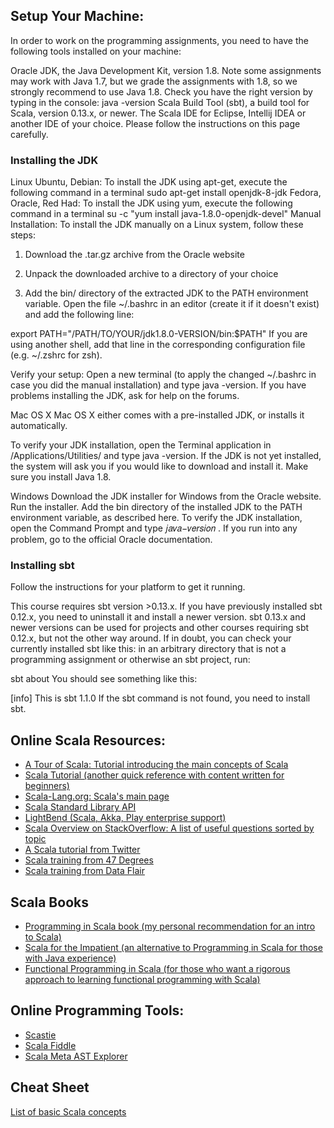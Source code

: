 ## Setup Your Machine:
In order to work on the programming assignments, you need to have the following tools installed on your machine:

Oracle JDK, the Java Development Kit, version 1.8. Note some assignments may work with Java 1.7, but we grade the assignments with 1.8, so we strongly recommend to use Java 1.8. Check you have the right version by typing in the console:
java -version
Scala Build Tool (sbt), a build tool for Scala, version 0.13.x, or newer.
The Scala IDE for Eclipse, Intellij IDEA or another IDE of your choice.
Please follow the instructions on this page carefully.

### Installing the JDK
Linux
Ubuntu, Debian: To install the JDK using apt-get, execute the following command in a terminal sudo apt-get install openjdk-8-jdk
Fedora, Oracle, Red Had: To install the JDK using yum, execute the following command in a terminal su -c "yum install java-1.8.0-openjdk-devel"
Manual Installation: To install the JDK manually on a Linux system, follow these steps:

1. Download the .tar.gz archive from the Oracle website

2. Unpack the downloaded archive to a directory of your choice

3. Add the bin/ directory of the extracted JDK to the PATH environment variable. Open the file ~/.bashrc in an editor (create it if it doesn't exist) and add the following line:

export PATH="/PATH/TO/YOUR/jdk1.8.0-VERSION/bin:$PATH"
If you are using another shell, add that line in the corresponding configuration file (e.g. ~/.zshrc for zsh).

Verify your setup: Open a new terminal (to apply the changed ~/.bashrc in case you did the manual installation) and type java -version. If you have problems installing the JDK, ask for help on the forums.

Mac OS X
Mac OS X either comes with a pre-installed JDK, or installs it automatically.

To verify your JDK installation, open the Terminal application in /Applications/Utilities/ and type java -version. If the JDK is not yet installed, the system will ask you if you would like to download and install it. Make sure you install Java 1.8.

Windows
Download the JDK installer for Windows from the Oracle website.
Run the installer.
Add the bin directory of the installed JDK to the PATH environment variable, as described here.
To verify the JDK installation, open the Command Prompt and type  𝑗𝑎𝑣𝑎−𝑣𝑒𝑟𝑠𝑖𝑜𝑛 . If you run into any problem, go to the official Oracle documentation.

### Installing sbt
Follow the instructions for your platform to get it running.

This course requires sbt version >0.13.x. If you have previously installed sbt 0.12.x, you need to uninstall it and install a newer version. sbt 0.13.x and newer versions can be used for projects and other courses requiring sbt 0.12.x, but not the other way around. If in doubt, you can check your currently installed sbt like this: in an arbitrary directory that is not a programming assignment or otherwise an sbt project, run:

sbt about
You should see something like this:

[info] This is sbt 1.1.0
If the sbt command is not found, you need to install sbt. 


## Online Scala Resources:
* [A Tour of Scala: Tutorial introducing the main concepts of Scala](https://docs.scala-lang.org/tour/tour-of-scala.html)
* [Scala Tutorial (another quick reference with content written for beginners)](https://www.tutorialspoint.com/scala/)
* [Scala-Lang.org: Scala's main page](https://www.scala-lang.org/)
* [Scala Standard Library API](https://www.scala-lang.org/api/current/)
* [LightBend (Scala, Akka, Play enterprise support)](https://www.lightbend.com/)
* [Scala Overview on StackOverflow: A list of useful questions sorted by topic](http://stackoverflow.com/tags/scala/info)
* [A Scala tutorial from Twitter](http://twitter.github.io/scala_school/)
* [Scala training from 47 Degrees](https://www.scala-exercises.org/)
* [Scala training from Data Flair](https://data-flair.training/blogs/scala-tutorial/)

## Scala Books
* [Programming in Scala book (my personal recommendation for an intro to Scala)](https://people.cs.ksu.edu/~schmidt/705a/Scala/Programming-in-Scala.pdf)
* [Scala for the Impatient (an alternative to Programming in Scala for those with Java experience)](https://fileadmin.cs.lth.se/scala/scala-impatient.pdf)
* [Functional Programming in Scala (for those who want a rigorous approach to learning functional programming with Scala)](https://www.manning.com/books/functional-programming-in-scala)

## Online Programming Tools:
* [Scastie](https://scastie.scala-lang.org/)
* [Scala Fiddle](https://scalafiddle.io/)
* [Scala Meta AST Explorer](https://astexplorer.net/#/gist/ec56167ffafb20cbd8d68f24a37043a9/677e43f3adb93db8513dbe4e2c868dd4f78df4b3)

## Cheat Sheet
[List of basic Scala concepts](https://github.com/ryandavidhartman/ScalaSchool/wiki)
